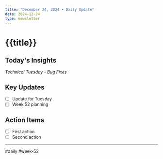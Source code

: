 ```yaml
---
title: "December 24, 2024 • Daily Update"
date: 2024-12-24
type: newsletter
---
```

# {{title}}

## Today's Insights
*Technical Tuesday - Bug Fixes*

## Key Updates
- [ ] Update for Tuesday
- [ ] Week 52 planning

## Action Items
- [ ] First action
- [ ] Second action

---
#daily #week-52